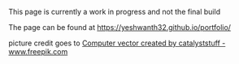 This page is currently a work in progress and not the final build

The page can be found at https://yeshwanth32.github.io/portfolio/

picture credit goes to <a href="https://www.freepik.com/vectors/computer">Computer vector created by catalyststuff - www.freepik.com</a>
